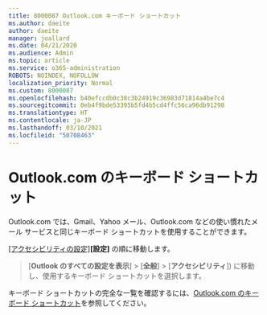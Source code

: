 ```yaml
---
title: 8000087 Outlook.com キーボード ショートカット
ms.author: daeite
author: daeite
manager: joallard
ms.date: 04/21/2020
ms.audience: Admin
ms.topic: article
ms.service: o365-administration
ROBOTS: NOINDEX, NOFOLLOW
localization_priority: Normal
ms.custom: 8000087
ms.openlocfilehash: b40efccdb0c38c3b24919c36983d71814a4be7c4
ms.sourcegitcommit: 0eb4f9bde53395b5fd4b5cd4ffc56ca96db91298
ms.translationtype: HT
ms.contentlocale: ja-JP
ms.lasthandoff: 03/10/2021
ms.locfileid: "50708463"
---
```

# <a name="keyboard-shortcuts-in-outlookcom"></a>Outlook.com のキーボード ショートカット

Outlook.com では、Gmail、Yahoo メール、Outlook.com などの使い慣れたメール サービスと同じキーボード ショートカットを使用することができます。

[[アクセシビリティの設定]](https://go.microsoft.com/fwlink/?linkid=2080840)**[設定]** の順に移動します。 
 > [**Outlook のすべての設定を表示**] > [**全般**] > [**アクセシビリティ**]) に移動し、使用するキーボード ショートカットを選択します。

キーボード ショートカットの完全な一覧を確認するには、[Outlook.com のキーボード ショートカット](https://support.microsoft.com/topic/keyboard-shortcuts-for-outlook-3cdeb221-7ae5-4c1d-8c1d-9e63216c1efd)を参照してください。